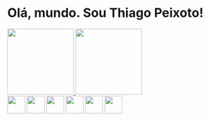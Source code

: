 # Olá, mundo. Sou Thiago Peixoto!

<div style="display: inline">
<a href="https://github.com/ThiagoPeixoto81">
<img height="150em" src="https://github-readme-stats.vercel.app/api/top-langs/?username=ThiagoPeixoto81&layout=compact&langs_count=7&theme=dark&count_private=true"/>
<img height="150em" src="https://github-readme-stats.vercel.app/api?username=ThiagoPeixoto81&show_icons=true&theme=dark&include_all_commits=true&count_private=true"/>
</a>
</div>

<br/>
<div style= "display: inline">
  <img src="https://cdn.jsdelivr.net/gh/devicons/devicon/icons/html5/html5-original.svg" width="40px" height="40px"/>
  <img src="https://cdn.jsdelivr.net/gh/devicons/devicon/icons/css3/css3-original.svg" width="40px" height="40px"/>
  <img src="https://cdn.jsdelivr.net/gh/devicons/devicon/icons/bootstrap/bootstrap-original.svg" width="40px" height="40px" />
  <img src="https://cdn.jsdelivr.net/gh/devicons/devicon/icons/javascript/javascript-original.svg" width="40px" height="40px" />
  <img src="https://cdn.jsdelivr.net/gh/devicons/devicon/icons/typescript/typescript-original.svg" width="40px" height="40px" />
  <img src="https://cdn.jsdelivr.net/gh/devicons/devicon/icons/react/react-original.svg" width="40px" height="40px"/>
</div>
